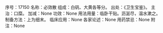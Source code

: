 序号：17150
名称：必效散
组成：白矾、大黄各等分。
出处：《卫生宝鉴》。
主治：口糜。
加减：None
功效：None
用法用量：临卧干贴。沥涎尽，温水漱之。
制备方法：上为细末。
临床应用：None
各家论述：None
用药禁忌：None
附注：None
